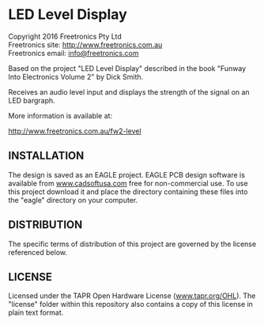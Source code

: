 LED Level Display
=================
Copyright 2016 Freetronics Pty Ltd  
Freetronics site:  http://www.freetronics.com.au  
Freetronics email: <info@freetronics.com>  

Based on the project "LED Level Display" described in the book "Funway
Into Electronics Volume 2" by Dick Smith.

Receives an audio level input and displays the strength of the signal
on an LED bargraph.

More information is available at:

  http://www.freetronics.com.au/fw2-level  


INSTALLATION
------------
The design is saved as an EAGLE project. EAGLE PCB design software is
available from www.cadsoftusa.com free for non-commercial use. To use
this project download it and place the directory containing these files
into the "eagle" directory on your computer.


DISTRIBUTION
------------
The specific terms of distribution of this project are governed by the
license referenced below.


LICENSE
-------
Licensed under the TAPR Open Hardware License (www.tapr.org/OHL).
The "license" folder within this repository also contains a copy of
this license in plain text format.
